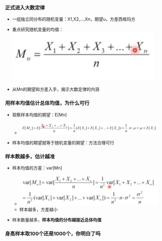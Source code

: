 ### 正式进入大数定律

* 一组独立同分布的随机变量：X1,X2,…,Xn，期望u，方差西格玛方
* 重点研究随机变量的均值： ![image-20230404172106617](%E5%A4%A7%E6%95%B0%E5%AE%9A%E5%BE%8B%E8%83%8C%E5%90%8E%E7%9A%84%E7%90%86%E8%AE%BA%E6%94%AF%E6%92%91.assets/image-20230404172106617.png)





* 从Mn的期望和方差入手，揭示大数定律的内涵

### 用样本均值估计总体均值，为什么可行

* 观察样本均值的期望：E[Mn]
  * ![image-20230404172226913](%E5%A4%A7%E6%95%B0%E5%AE%9A%E5%BE%8B%E8%83%8C%E5%90%8E%E7%9A%84%E7%90%86%E8%AE%BA%E6%94%AF%E6%92%91.assets/image-20230404172226913.png)

* 样本均值的期望就等于随机变量的期望：方法合理可行

### 样本数越多，估计越准

* 样本均值的方差：var[Mn]
  * ![image-20230404172340796](%E5%A4%A7%E6%95%B0%E5%AE%9A%E5%BE%8B%E8%83%8C%E5%90%8E%E7%9A%84%E7%90%86%E8%AE%BA%E6%94%AF%E6%92%91.assets/image-20230404172340796.png)
  * 样本越多，方差越小

* 样本数量越多，**样本均值的分布越接近总体均值**

### 身高样本取100个还是1000个，你明白了吗